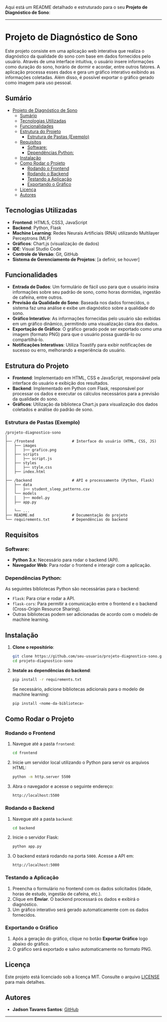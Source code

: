 Aqui está um README detalhado e estruturado para o seu **Projeto de Diagnóstico de Sono**:

---

# Projeto de Diagnóstico de Sono

Este projeto consiste em uma aplicação web interativa que realiza o diagnóstico da qualidade do sono com base em dados fornecidos pelo usuário. Através de uma interface intuitiva, o usuário insere informações como duração do sono, horário de dormir e acordar, entre outros fatores. A aplicação processa esses dados e gera um gráfico interativo exibindo as informações coletadas. Além disso, é possível exportar o gráfico gerado como imagem para uso pessoal.

## Sumário

- [Projeto de Diagnóstico de Sono](#projeto-de-diagnóstico-de-sono)
  - [Sumário](#sumário)
  - [Tecnologias Utilizadas](#tecnologias-utilizadas)
  - [Funcionalidades](#funcionalidades)
  - [Estrutura do Projeto](#estrutura-do-projeto)
    - [Estrutura de Pastas (Exemplo)](#estrutura-de-pastas-exemplo)
  - [Requisitos](#requisitos)
    - [Software:](#software)
    - [Dependências Python:](#dependências-python)
  - [Instalação](#instalação)
  - [Como Rodar o Projeto](#como-rodar-o-projeto)
    - [Rodando o Frontend](#rodando-o-frontend)
    - [Rodando o Backend](#rodando-o-backend)
    - [Testando a Aplicação](#testando-a-aplicação)
    - [Exportando o Gráfico](#exportando-o-gráfico)
  - [Licença](#licença)
  - [Autores](#autores)

## Tecnologias Utilizadas

- **Frontend**: HTML5, CSS3, JavaScript
- **Backend**: Python, Flask
- **Machine Learning**: Redes Neurais Artificiais (RNA) utilizando Multilayer Perceptrons (MLP)
- **Gráficos**: Chart.js (visualização de dados)
- **IDE**: Visual Studio Code
- **Controle de Versão**: Git, GitHub
- **Sistema de Gerenciamento de Projetos**: [a definir, se houver]

## Funcionalidades

- **Entrada de Dados**: Um formulário de fácil uso para que o usuário insira informações sobre seu padrão de sono, como horas dormidas, ingestão de cafeína, entre outros.
- **Previsão da Qualidade do Sono**: Baseada nos dados fornecidos, o sistema faz uma análise e exibe um diagnóstico sobre a qualidade do sono.
- **Gráfico Interativo**: As informações fornecidas pelo usuário são exibidas em um gráfico dinâmico, permitindo uma visualização clara dos dados.
- **Exportação de Gráfico**: O gráfico gerado pode ser exportado como uma imagem (formato PNG) para que o usuário possa guardá-lo ou compartilhá-lo.
- **Notificações Interativas**: Utiliza Toastify para exibir notificações de sucesso ou erro, melhorando a experiência do usuário.

## Estrutura do Projeto

- **Frontend**: Implementado em HTML, CSS e JavaScript, responsável pela interface do usuário e exibição dos resultados.
- **Backend**: Implementado em Python com Flask, responsável por processar os dados e executar os cálculos necessários para a previsão da qualidade do sono.
- **Gráficos**: Utilização da biblioteca Chart.js para visualização dos dados coletados e análise do padrão de sono.
  
### Estrutura de Pastas (Exemplo)

```
/projeto-diagnostico-sono
│
├── /frontend                 # Interface do usuário (HTML, CSS, JS)
│   ├── images
│   │   ├── grafico.png
│   ├── scripts
│   │   ├── script.js
│   ├── styles
│   │   ├── style.css
│   ├── index.html 
│
├── /backend                  # API e processamento (Python, Flask)
│   ├── data
│   │   ├── student_sleep_patterns.csv
│   └── models
│   │   ├── model.py
│   ├── app.py
│
│   └── ...
├── README.md                 # Documentação do projeto
└── requirements.txt          # Dependências do backend
```

## Requisitos

### Software:

- **Python 3.x**: Necessário para rodar o backend (API).
- **Navegador Web**: Para rodar o frontend e interagir com a aplicação.

### Dependências Python:

As seguintes bibliotecas Python são necessárias para o backend:

- `Flask`: Para criar e rodar a API.
- `flask-cors`: Para permitir a comunicação entre o frontend e o backend (Cross-Origin Resource Sharing).
- Outras bibliotecas podem ser adicionadas de acordo com o modelo de machine learning.

## Instalação

1. **Clone o repositório**:

   ```bash
   git clone https://github.com/seu-usuario/projeto-diagnostico-sono.git
   cd projeto-diagnostico-sono
   ```

2. **Instale as dependências do backend**:

   ```bash
   pip install -r requirements.txt
   ```

   Se necessário, adicione bibliotecas adicionais para o modelo de machine learning:

   ```bash
   pip install <nome-da-biblioteca>
   ```

## Como Rodar o Projeto

### Rodando o Frontend

1. Navegue até a pasta `frontend`:

   ```bash
   cd frontend
   ```

2. Inicie um servidor local utilizando o Python para servir os arquivos HTML:

   ```bash
   python -m http.server 5500
   ```

3. Abra o navegador e acesse o seguinte endereço:

   ```url
   http://localhost:5500
   ```

### Rodando o Backend

1. Navegue até a pasta `backend`:

   ```bash
   cd backend
   ```

2. Inicie o servidor Flask:

   ```bash
   python app.py
   ```

3. O backend estará rodando na porta `5000`. Acesse a API em:

   ```url
   http://localhost:5000
   ```

### Testando a Aplicação

1. Preencha o formulário no frontend com os dados solicitados (idade, horas de estudo, ingestão de cafeína, etc.).
2. Clique em **Enviar**. O backend processará os dados e exibirá o diagnóstico.
3. Um gráfico interativo será gerado automaticamente com os dados fornecidos.

### Exportando o Gráfico

1. Após a geração do gráfico, clique no botão **Exportar Gráfico** logo abaixo do gráfico.
2. O gráfico será exportado e salvo automaticamente no formato PNG.

## Licença

Este projeto está licenciado sob a licença MIT. Consulte o arquivo [LICENSE](LICENSE) para mais detalhes.

## Autores

- **Jadson Tavares Santos**: [GitHub](https://github.com/TSjadness)

---

